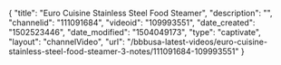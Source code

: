 {
    "title": "Euro Cuisine Stainless Steel Food Steamer",
    "description": "",
    "channelid": "111091684",
    "videoid": "109993551",
    "date_created": "1502523446",
    "date_modified": "1504049173",
    "type": "captivate",
    "layout": "channelVideo",
    "url": "\/bbbusa-latest-videos\/euro-cuisine-stainless-steel-food-steamer-3-notes\/111091684-109993551"
}